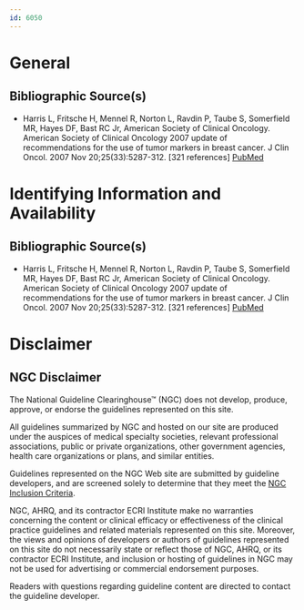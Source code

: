 ```yaml
---
id: 6050
---
```


# General

## Bibliographic Source(s)

- Harris L, Fritsche H, Mennel R, Norton L, Ravdin P, Taube S, Somerfield MR, Hayes DF, Bast RC Jr, American Society of Clinical Oncology. American Society of Clinical Oncology 2007 update of recommendations for the use of tumor markers in breast cancer. J Clin Oncol. 2007 Nov 20;25(33):5287-312. [321 references] [ PubMed ](http://www.ncbi.nlm.nih.gov/entrez/query.fcgi?cmd=Retrieve&db=pubmed&dopt=Abstract&list_uids=17954709)

# Identifying Information and Availability

## Bibliographic Source(s)

- Harris L, Fritsche H, Mennel R, Norton L, Ravdin P, Taube S, Somerfield MR, Hayes DF, Bast RC Jr, American Society of Clinical Oncology. American Society of Clinical Oncology 2007 update of recommendations for the use of tumor markers in breast cancer. J Clin Oncol. 2007 Nov 20;25(33):5287-312. [321 references] [ PubMed ](http://www.ncbi.nlm.nih.gov/entrez/query.fcgi?cmd=Retrieve&db=pubmed&dopt=Abstract&list_uids=17954709)

# Disclaimer

## NGC Disclaimer

The National Guideline Clearinghouse™ (NGC) does not develop, produce, approve, or endorse the guidelines represented on this site.

All guidelines summarized by NGC and hosted on our site are produced under the auspices of medical specialty societies, relevant professional associations, public or private organizations, other government agencies, health care organizations or plans, and similar entities.

Guidelines represented on the NGC Web site are submitted by guideline developers, and are screened solely to determine that they meet the [NGC Inclusion Criteria](/help-and-about/summaries/inclusion-criteria).

NGC, AHRQ, and its contractor ECRI Institute make no warranties concerning the content or clinical efficacy or effectiveness of the clinical practice guidelines and related materials represented on this site. Moreover, the views and opinions of developers or authors of guidelines represented on this site do not necessarily state or reflect those of NGC, AHRQ, or its contractor ECRI Institute, and inclusion or hosting of guidelines in NGC may not be used for advertising or commercial endorsement purposes.

Readers with questions regarding guideline content are directed to contact the guideline developer.

